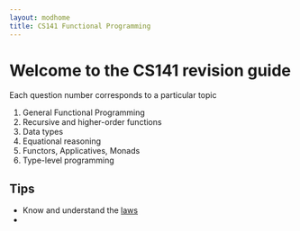 ```yaml
---
layout: modhome
title: CS141 Functional Programming
---
```


# Welcome to the CS141 revision guide

Each question number corresponds to a particular topic

1. General Functional Programming
2. Recursive and higher-order functions
3. Data types
4. Equational reasoning
5. Functors, Applicatives, Monads
6. Type-level programming

## Tips

- Know and understand the [laws](laws)
- 
